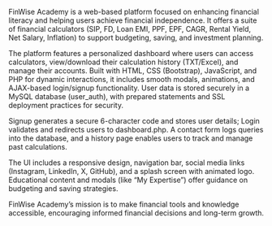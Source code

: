 FinWise Academy is a web-based platform focused on enhancing financial literacy and helping users achieve financial independence. It offers a suite of financial calculators (SIP, FD, Loan EMI, PPF, EPF, CAGR, Rental Yield, Net Salary, Inflation) to support budgeting, saving, and investment planning.

The platform features a personalized dashboard where users can access calculators, view/download their calculation history (TXT/Excel), and manage their accounts. Built with HTML, CSS (Bootstrap), JavaScript, and PHP for dynamic interactions, it includes smooth modals, animations, and AJAX-based login/signup functionality. User data is stored securely in a MySQL database (user_auth), with prepared statements and SSL deployment practices for security.

Signup generates a secure 6-character code and stores user details; Login validates and redirects users to dashboard.php. A contact form logs queries into the database, and a history page enables users to track and manage past calculations.

The UI includes a responsive design, navigation bar, social media links (Instagram, LinkedIn, X, GitHub), and a splash screen with animated logo. Educational content and modals (like “My Expertise”) offer guidance on budgeting and saving strategies.

FinWise Academy’s mission is to make financial tools and knowledge accessible, encouraging informed financial decisions and long-term growth.
